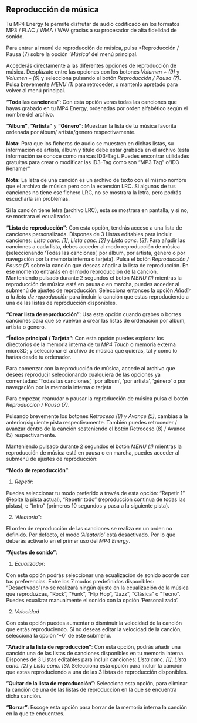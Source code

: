 ## Reproducción de música

Tu MP4 Energy te permite disfrutar de audio codificado en los formatos MP3 / FLAC / WMA / WAV gracias a su procesador de alta fidelidad de sonido. 

Para entrar al menú de reproducción de música, pulsa *Reproducción / Pausa (7) sobre la opción *‘Música’* del menú principal.

Accederás directamente a las diferentes opciones de reproducción de música. Desplázate entre las opciones con los botones *Volumen + (9)* y *Volumen – (6)* y selecciona pulsando el botón *Reproducción / Pausa (7)*. Pulsa brevemente *MENU (1)* para retroceder, o mantenlo apretado para volver al menú principal.

**“Toda las canciones”**: 
Con esta opción veras todas las canciones que hayas grabado en tu MP4 Energy, ordenadas por orden alfabético según el nombre del archivo.

**“Album”**, **“Artista”** y **“Género”**: Muestran la lista de tu música favorita ordenada por álbum/ artista/genero respectivamente.

**Nota:** Para que los ficheros de audio se muestren en dichas listas, su información de artista, álbum y titulo debe estar grabada en el archivo (esta información se conoce como marcas ID3-Tag). Puedes encontrar utilidades gratuitas para crear o modificar las ID3-Tag como son “MP3 Tag” o“ID3 Renamer”

**Nota:** La letra de una canción es un archivo de texto con el mismo nombre que el archivo de música pero con la extensión LRC. Si algunas de tus canciones no tiene ese fichero LRC, no se mostrara la letra, pero podrás escucharla sin problemas.

Si la canción tiene letra (archivo LRC), esta se mostrara en pantalla, y si no, se mostrara el ecualizador.

**“Lista de reproducción”**: Con esta opción, tendrás acceso a una lista de canciones personalizada.  Dispones de 3 Listas editables para incluir canciones: *Lista canc. [1]*, *Lista canc. [2]* y *Lista canc. [3]*. Para añadir las canciones a cada lista, debes acceder al modo reproducción de música (seleccionando ‘Todas las canciones’, por álbum, por artista, género o por navegación por la memoria interna o tarjeta).  Pulsa el botón *Reproducción / Pausa (7)* sobre la canción que deseas añadir a la lista de reproducción. En ese momento entrarás en el modo reproducción de la canción. Manteniendo pulsado durante 2 segundos el botón *MENU (1)* mientras la reproducción de música está en pausa o en marcha, puedes acceder al submenú de ajustes de reproducción. Selecciona entonces la opción *Añadir a la lista de reproducción* para incluir la canción que estas reproduciendo a una de las listas de reproducción disponibles.

**“Crear lista de reproducción”**: Usa esta opción cuando grabes o borres canciones para que se vuelvan a crear las listas de ordenación por álbum, artista o genero.

**“Índice principal / Tarjeta”**: 
Con esta opción puedes explorar los directorios de la memoria interna de tu *MP4 Touch* o memoria externa microSD; y seleccionar el archivo de música que quieras, tal y como lo harías desde tu ordenador.

Para comenzar con la reproducción de música, accede al archivo que desees reproducir seleccionando cualquiera de las opciones ya comentadas: ‘Todas las canciones’, ‘por álbum’, ‘por artista’, ‘género’ o por navegación por la memoria interna o tarjeta 

Para empezar, reanudar o pausar la reproducción de música pulsa el botón *Reproducción / Pausa (7)*.

Pulsando brevemente los botones *Retroceso (8) y Avance (5)*, cambias a la anterior/siguiente pista respectivamente. También puedes retroceder / avanzar dentro de la canción sosteniendo el botón Retroceso (8) / Avance (5) respectivamente.

Manteniendo pulsado durante 2 segundos el botón *MENU (1)* mientras la reproducción de música está en pausa o en marcha, puedes acceder al submenú de ajustes de reproducción:

**“Modo de reproducción”**: 

1.	*Repetir*:

Puedes seleccionar tu modo preferido a través de esta opción: “Repetir 1” (Repite la pista actual), “Repetir todo” (reproducción continua de todas las pistas), e “Intro” (primeros 10 segundos y pasa a la siguiente pista).

2.	*‘Aleatorio”*: 

El orden de reproducción de las canciones se realiza en un orden no definido. Por defecto, el modo *’Aleatorio’* está desactivado. Por lo que deberás activarlo en el primer uso del *MP4 Energy*.


**“Ajustes de sonido”**:

1.	*Ecualizador*:

Con esta opción podrás seleccionar una ecualización de sonido acorde con tus preferencias. Entre los 7 modos predefinidos  disponibles: “Desactivado”(no se realizará ningún ajuste en la ecualización de la música que reproduzcas, “Rock”, “Funk”, “Hip Hop”, “Jazz”, “Clásica” o “Tecno”. Puedes ecualizar manualmente el sonido con la opción ‘Personalizado’. 

2.	*Velocidad* 

Con esta opción puedes aumentar o disminuir la velocidad de la canción que estás reproduciendo. Si no deseas editar la velocidad de la canción, selecciona la opción ‘+0’ de este submenú.



**”Añadir a la lista de reproducción”**: Con esta opción, podrás añadir una canción una de las listas de canciones disponibles en tu memoria interna.  Dispones de 3 Listas editables para incluir canciones: *Lista canc. [1]*, *Lista canc. [2]* y *Lista canc. [3]*. Selecciona esta opción para incluir la canción que estas reproduciendo a una de las 3 listas de reproducción disponibles.

**”Quitar de la lista de reproducción”**: Selecciona esta opción, para eliminar la canción de una de las listas de reproducción en la que se encuentra dicha canción. 

**“Borrar”**: Escoge esta opción para borrar de la memoria interna la canción en la que te encuentres.
